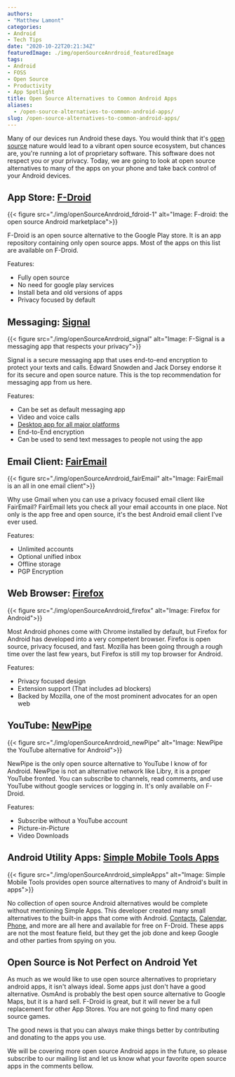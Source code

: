 ```yaml
---
authors: 
- "Matthew Lamont"
categories:
- Android
- Tech Tips
date: "2020-10-22T20:21:34Z"
featuredImage: ./img/openSourceAnrdroid_featuredImage
tags:
- Android
- FOSS
- Open Source
- Productivity
- App Spotlight
title: Open Source Alternatives to Common Android Apps
aliases:
  - /open-source-alternatives-to-common-android-apps/
slug: /open-source-alternatives-to-common-android-apps/
---
```


Many of our devices run Android these days. You would think that it's [open source](https://www.blog.mattlamont.com/what-is-free-and-open-source-software-foss/) nature would lead to a vibrant open source ecosystem, but chances are, you're running a lot of proprietary software. This software does not respect you or your privacy. Today, we are going to look at open source alternatives to many of the apps on your phone and take back control of your Android devices.

## App Store: [F-Droid](https://f-droid.org)

{{< figure src="./img/openSourceAnrdroid_fdroid-1" alt="Image: F-droid: the open source Android marketplace">}}

F-Droid is an open source alternative to the Google Play store. It is an app repository containing only open source apps. Most of the apps on this list are available on F-Droid.

Features:
*   Fully open source
*   No need for google play services
*   Install beta and old versions of apps
*   Privacy focused by default

## Messaging: [Signal](https://play.google.com/store/apps/details?id=org.thoughtcrime.securesms)

{{< figure src="./img/openSourceAnrdroid_signal" alt="Image: F-Signal is a messaging app that respects your privacy">}}

Signal is a secure messaging app that uses end-to-end encryption to protect your texts and calls. Edward Snowden and Jack Dorsey endorse it for its secure and open source nature. This is the top recommendation for messaging app from us here.

Features:
*   Can be set as default messaging app
*   Video and voice calls
*   [Desktop app for all major platforms](https://www.signal.org/download/)
*   End-to-End encryption
*   Can be used to send text messages to people not using the app

## Email Client: [FairEmail](https://f-droid.org/en/packages/eu.faircode.email/)

{{< figure src="./img/openSourceAnrdroid_fairEmail" alt="Image: FairEmail is an all in one email client">}}

Why use Gmail when you can use a privacy focused email client like FairEmail? FairEmail lets you check all your email accounts in one place. Not only is the app free and open source, it's the best Android email client I've ever used.

Features:
*   Unlimited accounts
*   Optional unified inbox
*   Offline storage
*   PGP Encryption

## Web Browser: [Firefox](https://play.google.com/store/apps/details?id=org.mozilla.firefox)

{{< figure src="./img/openSourceAnrdroid_firefox" alt="Image: Firefox for Android">}}

Most Android phones come with Chrome installed by default, but Firefox for Android has developed into a very competent browser. Firefox is open source, privacy focused, and fast. Mozilla has been going through a rough time over the last few years, but Firefox is still my top browser for Android.

Features:
*   Privacy focused design
*   Extension support (That includes ad blockers)
*   Backed by Mozilla, one of the most prominent advocates for an open web

## YouTube: [NewPipe](https://f-droid.org/en/packages/org.schabi.newpipe)

{{< figure src="./img/openSourceAnrdroid_newPipe" alt="Image: NewPipe the YouTube alternative for Android">}}

NewPipe is the only open source alternative to YouTube I know of for Android. NewPipe is not an alternative network like Libry, it is a proper YouTube fronted. You can subscribe to channels, read comments, and use YouTube without google services or logging in. It's only available on F-Droid.

Features:
*   Subscribe without a YouTube account
*   Picture-in-Picture
*   Video Downloads

## Android Utility Apps: [Simple Mobile Tools Apps](https://www.simplemobiletools.com)

{{< figure src="./img/openSourceAnrdroid_simpleApps" alt="Image: Simple Mobile Tools provides open source alternatives to many of Android's built in apps">}}

No collection of open source Android alternatives would be complete without mentioning Simple Apps. This developer created many small alternatives to the built-in apps that come with Android. [Contacts](https://f-droid.org/en/packages/com.simplemobiletools.contacts.pro/), [Calendar](https://f-droid.org/en/packages/com.simplemobiletools.calendar.pro/), [Phone](https://f-droid.org/en/packages/com.simplemobiletools.dialer/), and more are all here and available for free on F-Droid. These apps are not the most feature field, but they get the job done and keep Google and other parties from spying on you.

## Open Source is Not Perfect on Android Yet

As much as we would like to use open source alternatives to proprietary android apps, it isn't always ideal. Some apps just don't have a good alternative. OsmAnd is probably the best open source alternative to Google Maps, but it is a hard sell. F-Droid is great, but it will never be a full replacement for other App Stores. You are not going to find many open source games.

The good news is that you can always make things better by contributing and donating to the apps you use. 

We will be covering more open source Android apps in the future, so please subscribe to our mailing list and let us know what your favorite open source apps in the comments bellow.
